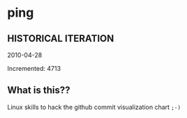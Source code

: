 # ping

## HISTORICAL ITERATION
2010-04-28

Incremented: 4713

## What is this?? 
Linux skills to hack the github commit visualization chart `;-)`
